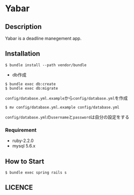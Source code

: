 # Yabar

## Description

Yabar is a deadline manegement app.

## Installation

```
$ bundle install --path vendor/bundle
```

* db作成

```
$ bundle exec db:create
$ bundle exec db:migrate
```

`config/database.yml.example`から`config/database.yml`を作成

```
$ mv config/database.yml.example config/database.yml
```

`config/database.yml`の`username`と`password`は自分の設定をする

### Requirement

* ruby-2.2.0
* mysql 5.6.x

## How to Start

```
$ bundle exec spring rails s
```

## LICENCE
